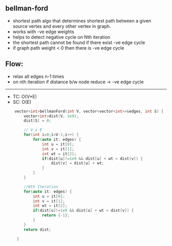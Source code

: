 ## bellman-ford 
- shortest path algo that determines shortest path between a given source vertex and every other vertex in graph.
- works with -ve edge weights
- helps to detect negative cycle on Nth iteration
- the shortest path cannot be found if there exist -ve edge cycle
- if graph path weight < 0 then there is -ve edge cycle


## Flow:
- relax all edges n-1 times
- on nth iteration if distance b/w node reduce -> -ve edge cycle
________________________________________________________________________________________________
- TC: O(V*E)
- SC: O(E)

```c++
    vector<int>bellmanFord(int V, vector<vector<int>>&edges, int S) {
        vector<int>dist(V, 1e9);
        dist[S] = 0;

        // V x E
        for(int i=0;i<V-1;i++) {
            for(auto it: edges) {
                int u = it[0];
                int v = it[1];
                int wt = it[2];
                if(dist[u]!=1e9 && dist[u] + wt < dist[v]) {
                    dist[v] = dist[u] + wt;
                }
            }
        }

        //Nth Iteration
        for(auto it: edges) {
            int u = it[0];
            int v = it[1];
            int wt = it[2];
            if(dist[u]!=1e9 && dist[u] + wt < dist[v]) {
                return {-1};
            }
        }
        return dist;

     }
```